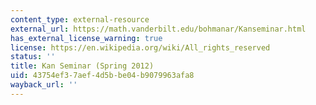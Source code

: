 ```yaml
---
content_type: external-resource
external_url: https://math.vanderbilt.edu/bohmanar/Kanseminar.html
has_external_license_warning: true
license: https://en.wikipedia.org/wiki/All_rights_reserved
status: ''
title: Kan Seminar (Spring 2012)
uid: 43754ef3-7aef-4d5b-be04-b9079963afa8
wayback_url: ''
---
```

